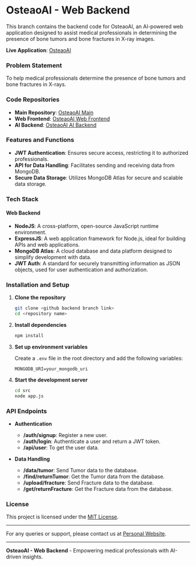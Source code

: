 # OsteaoAI - Web Backend

This branch contains the backend code for OsteaoAI, an AI-powered web application designed to assist medical professionals in determining the presence of bone tumors and bone fractures in X-ray images.

**Live Application**: [OsteaoAI](https://osteoai.onrender.com)

### Problem Statement

To help medical professionals determine the presence of bone tumors and bone fractures in X-rays.

### Code Repositories

- **Main Repository**: [OsteaoAI Main](https://github.com/sumitkrjha/OsteoAI)
- **Web Frontend**: [OsteaoAI Web Frontend](https://github.com/sumitkrjha/OsteoAI/tree/WebFrontend)
- **AI Backend**: [OsteaoAI AI Backend](https://github.com/sumitkrjha/OsteoAI/tree/Backend)

### Features and Functions

- **JWT Authentication**: Ensures secure access, restricting it to authorized professionals.
- **API for Data Handling**: Facilitates sending and receiving data from MongoDB.
- **Secure Data Storage**: Utilizes MongoDB Atlas for secure and scalable data storage.

### Tech Stack

#### Web Backend

- **NodeJS**: A cross-platform, open-source JavaScript runtime environment.
- **ExpressJS**: A web application framework for Node.js, ideal for building APIs and web applications.
- **MongoDB Atlas**: A cloud database and data platform designed to simplify development with data.
- **JWT Auth**: A standard for securely transmitting information as JSON objects, used for user authentication and authorization.

### Installation and Setup

1. **Clone the repository**
    ```bash
    git clone <github backend branch link>
    cd <repository name>
    ```

2. **Install dependencies**
    ```bash
    npm install
    ```

3. **Set up environment variables**

    Create a `.env` file in the root directory and add the following variables:
    ```env
    MONGODB_URI=your_mongodb_uri
    ```

4. **Start the development server**
    ```bash
    cd src
    node app.js
    ```

### API Endpoints

- **Authentication**
    - **/auth/signup**: Register a new user.
    - **/auth/login**: Authenticate a user and return a JWT token.
    - **/api/user**: To get the user data.

- **Data Handling**
    - **/data/tumor**: Send Tumor data to the database.
    - **/find/returnTumor**: Get the Tumor data from the database.
    - **/upload/fracture**: Send Fracture data to the database.
    - **/get/returnFracture**: Get the Fracture data from the database.
    

### License

This project is licensed under the [MIT License](https://github.com/git/git-scm.com/blob/main/MIT-LICENSE.txt).

---

For any queries or support, please contact us at [Personal Website](https://sumitkrjha.onrender.com).

---

**OsteaoAI - Web Backend** - Empowering medical professionals with AI-driven insights.
